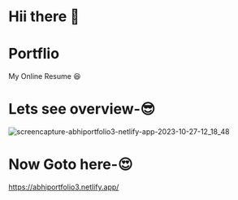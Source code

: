 # Hii there 👏
# Portflio
My Online Resume 😆
# Lets see overview-😎
![screencapture-abhiportfolio3-netlify-app-2023-10-27-12_18_48](https://github.com/abhishekkumar085/portflio/assets/93304388/0021be02-9595-4ba5-9f49-5f8a3fdd2aba)
# Now Goto here-😍
https://abhiportfolio3.netlify.app/


